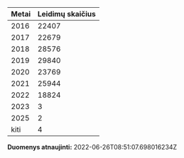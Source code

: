 | Metai | Leidimų skaičius |
|-------| ---------------- |
| 2016 | 22407 |
| 2017 | 22679 |
| 2018 | 28576 |
| 2019 | 29840 |
| 2020 | 23769 |
| 2021 | 25944 |
| 2022 | 18824 |
| 2023 | 3 |
| 2025 | 2 |
| kiti | 4 |

**Duomenys atnaujinti:** 2022-06-26T08:51:07.698016234Z